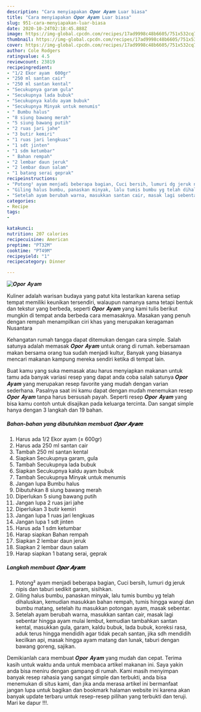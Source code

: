 ```yaml
---
description: "Cara menyiapakan 𝑶𝒑𝒐𝒓 𝑨𝒚𝒂𝒎 Luar biasa"
title: "Cara menyiapakan 𝑶𝒑𝒐𝒓 𝑨𝒚𝒂𝒎 Luar biasa"
slug: 951-cara-menyiapakan-luar-biasa
date: 2020-10-24T02:18:45.888Z
image: https://img-global.cpcdn.com/recipes/17ad9998c48b6605/751x532cq70/𝑶𝒑𝒐𝒓-𝑨𝒚𝒂𝒎-foto-resep-utama.jpg
thumbnail: https://img-global.cpcdn.com/recipes/17ad9998c48b6605/751x532cq70/𝑶𝒑𝒐𝒓-𝑨𝒚𝒂𝒎-foto-resep-utama.jpg
cover: https://img-global.cpcdn.com/recipes/17ad9998c48b6605/751x532cq70/𝑶𝒑𝒐𝒓-𝑨𝒚𝒂𝒎-foto-resep-utama.jpg
author: Cole Rodgers
ratingvalue: 4.5
reviewcount: 23819
recipeingredient:
- "1/2 Ekor ayam  600gr"
- "250 ml santan cair"
- "250 ml santan kental"
- "Secukupnya garam gula"
- "Secukupnya lada bubuk"
- "Secukupnya kaldu ayam bubuk"
- "Secukupnya Minyak untuk menumis"
- " Bumbu halus"
- "8 siung bawang merah"
- "5 siung bawang putih"
- "2 ruas jari jahe"
- "3 butir kemiri"
- "1 ruas jari lengkuas"
- "1 sdt jinten"
- "1 sdm ketumbar"
- " Bahan rempah"
- "2 lembar daun jeruk"
- "2 lembar daun salam"
- "1 batang serai geprak"
recipeinstructions:
- "Potong² ayam menjadi beberapa bagian, Cuci bersih, lumuri dg jeruk nipis dan taburi sedikit garam, sisihkan."
- "Giling halus bumbu, panaskan minyak, lalu tumis bumbu yg telah dihaluskan, kemudian masukkan bahan rempah, tumis hingga wangi dan bumbu matang, setelah itu masukkan potongan ayam, masak sebentar."
- "Setelah ayam berubah warna, masukkan santan cair, masak lagi sebentar hingga ayam mulai lembut, kemudian tambahkan santan kental, masukkan gula, garam, kaldu bubuk, lada bubuk, koreksi rasa, aduk terus hingga mendidih agar tidak pecah santan, jika sdh mendidih kecilkan api, masak hingga ayam matang dan lunak, taburi dengan bawang goreng, sajikan."
categories:
- Recipe
tags:
- 

katakunci:  
nutrition: 207 calories
recipecuisine: American
preptime: "PT32M"
cooktime: "PT49M"
recipeyield: "1"
recipecategory: Dinner

---
```



![𝑶𝒑𝒐𝒓 𝑨𝒚𝒂𝒎](https://img-global.cpcdn.com/recipes/17ad9998c48b6605/751x532cq70/𝑶𝒑𝒐𝒓-𝑨𝒚𝒂𝒎-foto-resep-utama.jpg)

Kuliner adalah warisan budaya yang patut kita lestarikan karena setiap tempat memiliki keunikan tersendiri, walaupun namanya sama tetapi bentuk dan tekstur yang berbeda, seperti 𝑶𝒑𝒐𝒓 𝑨𝒚𝒂𝒎 yang kami tulis berikut mungkin di tempat anda berbeda cara memasaknya. Masakan yang penuh dengan rempah menampilkan ciri khas yang merupakan keragaman Nusantara



Kehangatan rumah tangga dapat ditemukan dengan cara simple. Salah satunya adalah memasak 𝑶𝒑𝒐𝒓 𝑨𝒚𝒂𝒎 untuk orang di rumah. kebersamaan makan bersama orang tua sudah menjadi kultur, Banyak yang biasanya mencari makanan kampung mereka sendiri ketika di tempat lain.

Buat kamu yang suka memasak atau harus menyiapkan makanan untuk tamu ada banyak variasi resep yang dapat anda coba salah satunya 𝑶𝒑𝒐𝒓 𝑨𝒚𝒂𝒎 yang merupakan resep favorite yang mudah dengan varian sederhana. Pasalnya saat ini kamu dapat dengan mudah menemukan resep 𝑶𝒑𝒐𝒓 𝑨𝒚𝒂𝒎 tanpa harus bersusah payah.
Seperti resep 𝑶𝒑𝒐𝒓 𝑨𝒚𝒂𝒎 yang bisa kamu contoh untuk disajikan pada keluarga tercinta. Dan sangat simple hanya dengan 3 langkah dan 19 bahan.


<!--inarticleads1-->

##### Bahan-bahan yang dibutuhkan membuat 𝑶𝒑𝒐𝒓 𝑨𝒚𝒂𝒎:

1. Harus ada 1/2 Ekor ayam (± 600gr)
1. Harus ada 250 ml santan cair
1. Tambah 250 ml santan kental
1. Siapkan Secukupnya garam, gula
1. Tambah Secukupnya lada bubuk
1. Siapkan Secukupnya kaldu ayam bubuk
1. Tambah Secukupnya Minyak untuk menumis
1. Jangan lupa  Bumbu halus
1. Dibutuhkan 8 siung bawang merah
1. Diperlukan 5 siung bawang putih
1. Jangan lupa 2 ruas jari jahe
1. Diperlukan 3 butir kemiri
1. Jangan lupa 1 ruas jari lengkuas
1. Jangan lupa 1 sdt jinten
1. Harus ada 1 sdm ketumbar
1. Harap siapkan  Bahan rempah
1. Siapkan 2 lembar daun jeruk
1. Siapkan 2 lembar daun salam
1. Harap siapkan 1 batang serai, geprak




<!--inarticleads2-->

##### Langkah membuat  𝑶𝒑𝒐𝒓 𝑨𝒚𝒂𝒎:

1. Potong² ayam menjadi beberapa bagian, Cuci bersih, lumuri dg jeruk nipis dan taburi sedikit garam, sisihkan.
1. Giling halus bumbu, panaskan minyak, lalu tumis bumbu yg telah dihaluskan, kemudian masukkan bahan rempah, tumis hingga wangi dan bumbu matang, setelah itu masukkan potongan ayam, masak sebentar.
1. Setelah ayam berubah warna, masukkan santan cair, masak lagi sebentar hingga ayam mulai lembut, kemudian tambahkan santan kental, masukkan gula, garam, kaldu bubuk, lada bubuk, koreksi rasa, aduk terus hingga mendidih agar tidak pecah santan, jika sdh mendidih kecilkan api, masak hingga ayam matang dan lunak, taburi dengan bawang goreng, sajikan.




Demikianlah cara membuat 𝑶𝒑𝒐𝒓 𝑨𝒚𝒂𝒎 yang mudah dan cepat. Terima kasih untuk waktu anda untuk membaca artikel makanan ini. Saya yakin anda bisa meniru dengan gampang di rumah. Kami masih menyimpan banyak resep rahasia yang sangat simple dan terbukti, anda bisa menemukan di situs kami, dan jika anda merasa artikel ini bermanfaat jangan lupa untuk bagikan dan bookmark halaman website ini karena akan banyak update terbaru untuk resep-resep pilihan yang terbukti dan teruji. Mari ke dapur !!!. 
